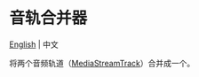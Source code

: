 # 音轨合并器

[English](./README.md) | 中文

将两个音频轨道（[MediaStreamTrack](https://developer.mozilla.org/zh-CN/docs/Web/API/MediaStreamTrack)）合并成一个。
